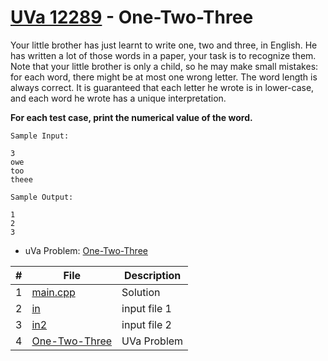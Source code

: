# [UVa 12289](https://github.com/asaiahL9/4883-PT-Logan/blob/main/Assignments/EasyBreezy/P12289/12289.pdf) - One-Two-Three

Your little brother has just learnt to write one, two and three, in English. He has written a lot of those
words in a paper, your task is to recognize them. Note that your little brother is only a child, so he
may make small mistakes: for each word, there might be at most one wrong letter. The word length is
always correct. It is guaranteed that each letter he wrote is in lower-case, and each word he wrote has
a unique interpretation.

**For each test case, print the numerical value of the word.**

```
Sample Input:

3
owe
too
theee

Sample Output:

1
2
3
```

* uVa Problem: [One-Two-Three](https://github.com/asaiahL9/4883-PT-Logan/blob/main/Assignments/EasyBreezy/P12289/12289.pdf)

|   #   | File | Description |
| :---: | ----------- | ----------|
|  1 | [main.cpp](https://github.com/asaiahL9/4883-PT-Logan/blob/main/Assignments/EasyBreezy/P12289/main.cpp)      |Solution|   
|  2 | [in](https://github.com/asaiahL9/4883-PT-Logan/blob/main/Assignments/EasyBreezy/P12289/in.txt)    | input file 1  |  
|  3 | [in2](https://github.com/asaiahL9/4883-PT-Logan/blob/main/Assignments/EasyBreezy/P12289/in2.txt)    | input file 2  |  
|  4 | [One-Two-Three](https://github.com/asaiahL9/4883-PT-Logan/blob/main/Assignments/EasyBreezy/P12289/12289.pdf)|UVa Problem|
